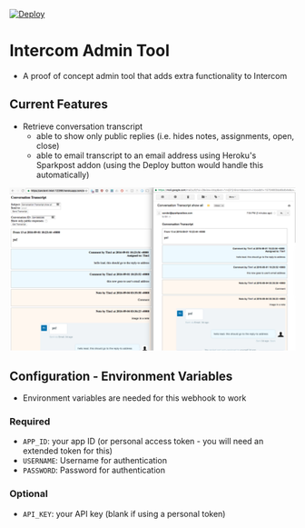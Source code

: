 [![Deploy](https://www.herokucdn.com/deploy/button.svg)](https://heroku.com/deploy)


# Intercom Admin Tool
- A proof of concept admin tool that adds extra functionality to Intercom

## Current Features
- Retrieve conversation transcript
  - able to show only public replies (i.e. hides notes, assignments, open, close)
  - able to email transcript to an email address using Heroku's Sparkpost addon (using the Deploy button would handle this automatically)

![](/docs/conversation_transcript.png)

## Configuration - Environment Variables
- Environment variables are needed for this webhook to work

### Required
- `APP_ID`: your app ID (or personal access token - you will need an extended token for this)
- `USERNAME`: Username for authentication
- `PASSWORD`: Password for authentication

### Optional
- `API_KEY`: your API key (blank if using a personal token)
